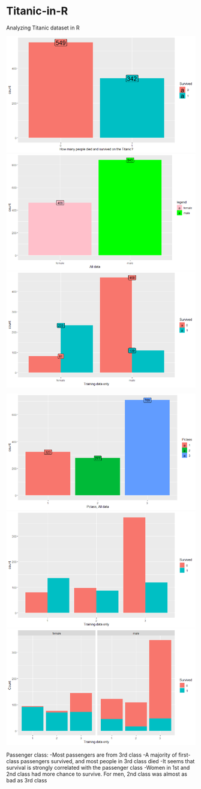 # Titanic-in-R
Analyzing Titanic dataset in R


![](Titanic1.png)
![](Titanic2.png)
![](Titanic3.png)

![](Titanic4.png)
![](Titanic5.png)
![](Titanic6.png)

Passenger class:
-Most passengers are from 3rd class
-A majority of first-class passengers survived, and most people in 3rd class died
-It seems that survival is strongly correlated with the passenger class
-Women in 1st and 2nd class had more chance to survive. For men, 2nd class was almost as bad as 3rd class
